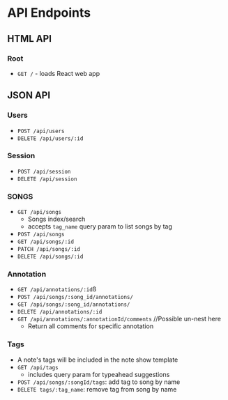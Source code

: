 # API Endpoints

## HTML API

### Root

- `GET /` - loads React web app

## JSON API

### Users

- `POST /api/users`
- `DELETE /api/users/:id`

### Session

- `POST /api/session`
- `DELETE /api/session`

### SONGS

- `GET /api/songs`
  - Songs index/search
  - accepts `tag_name` query param to list songs by tag
- `POST /api/songs`
- `GET /api/songs/:id`
- `PATCH /api/songs/:id`
- `DELETE /api/songs/:id`

### Annotation

- `GET /api/annotations/:id`ß
- `POST /api/songs/:song_id/annotations/`
- `GET /api/songs/:song_id/annotations/`
- `DELETE /api/annotations/:id`
- `GET /api/annotations/:annotationId/comments` //Possible un-nest here
  - Return all comments for specific annotation

### Tags

- A note's tags will be included in the note show template
- `GET /api/tags`
  - includes query param for typeahead suggestions
- `POST /api/songs/:songId/tags`: add tag to song by name
- `DELETE tags/:tag_name`: remove tag from song by
  name
